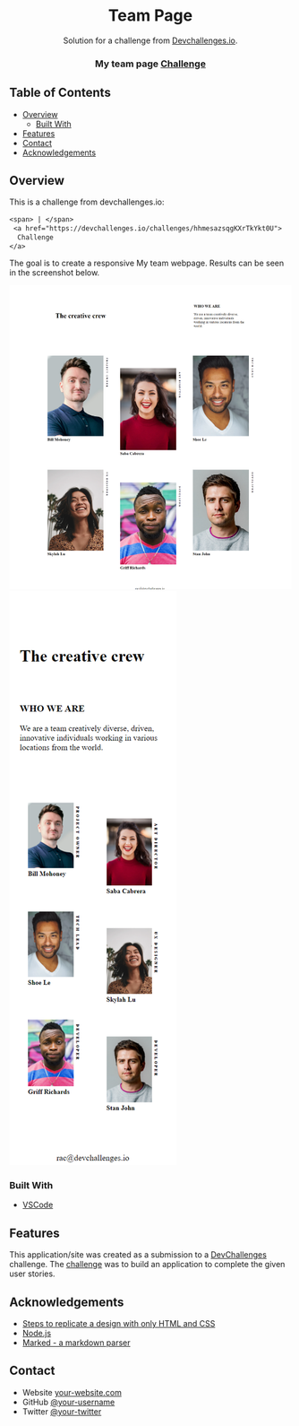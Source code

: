 <!-- Please update value in the {}  -->

<h1 align="center">Team Page</h1>

<div align="center">
   Solution for a challenge from  <a href="http://devchallenges.io" target="_blank">Devchallenges.io</a>.
</div>

<div align="center">
  <h3>
    <span> My team page </span>
    <a href="https://devchallenges.io/challenges/hhmesazsqgKXrTkYkt0U">
      Challenge
    </a>
  </h3>
</div>

<!-- TABLE OF CONTENTS -->

## Table of Contents

- [Overview](#overview)
  - [Built With](#built-with)
- [Features](#features)
- [Contact](#contact)
- [Acknowledgements](#acknowledgements)

<!-- OVERVIEW -->

## Overview
This is a challenge from devchallenges.io:

    <span> | </span>
     <a href="https://devchallenges.io/challenges/hhmesazsqgKXrTkYkt0U">
      Challenge
    </a>

The goal is to create a responsive My team webpage.
Results can be seen in the screenshot below.

![screenshot](https://github.com/rac15798991/my_team_page/blob/2b4e6b36b3692c57a5009e7f09e274abc2382d96/screenshot-1.png)
![screenshot](https://github.com/rac15798991/my_team_page/blob/2b4e6b36b3692c57a5009e7f09e274abc2382d96/screenshot-mobile.png)

### Built With

<!-- This section should list any major frameworks that you built your project using. Here are a few examples.-->

- [VSCode](https://code.visualstudio.com)

## Features

<!-- List the features of your application or follow the template. Don't share the figma file here :) -->

This application/site was created as a submission to a [DevChallenges](https://devchallenges.io/challenges) challenge. The [challenge](https://devchallenges.io/challenges/hhmesazsqgKXrTkYkt0U) was to build an application to complete the given user stories.


## Acknowledgements

<!-- This section should list any articles or add-ons/plugins that helps you to complete the project. This is optional but it will help you in the future. For exmpale -->

- [Steps to replicate a design with only HTML and CSS](https://devchallenges-blogs.web.app/how-to-replicate-design/)
- [Node.js](https://nodejs.org/)
- [Marked - a markdown parser](https://github.com/chjj/marked)

## Contact

- Website [your-website.com](https://{your-web-site-link})
- GitHub [@your-username](https://{github.com/your-usermame})
- Twitter [@your-twitter](https://{twitter.com/your-username})
